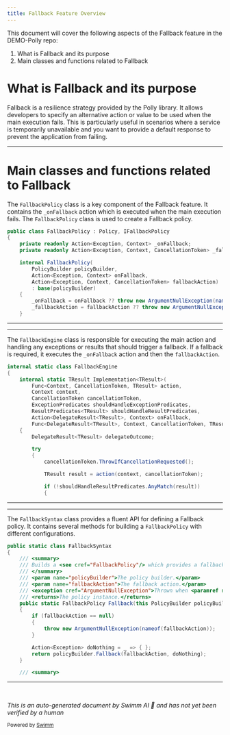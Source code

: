 ```yaml
---
title: Fallback Feature Overview
---
```

This document will cover the following aspects of the Fallback feature in the DEMO-Polly repo:

1. What is Fallback and its purpose
2. Main classes and functions related to Fallback

# What is Fallback and its purpose

Fallback is a resilience strategy provided by the Polly library. It allows developers to specify an alternative action or value to be used when the main execution fails. This is particularly useful in scenarios where a service is temporarily unavailable and you want to provide a default response to prevent the application from failing.

<SwmSnippet path="/src/Polly/Fallback/FallbackPolicy.cs" line="8">

---

# Main classes and functions related to Fallback

The `FallbackPolicy` class is a key component of the Fallback feature. It contains the `_onFallback` action which is executed when the main execution fails. The `FallbackPolicy` class is used to create a Fallback policy.

```c#
public class FallbackPolicy : Policy, IFallbackPolicy
{
    private readonly Action<Exception, Context> _onFallback;
    private readonly Action<Exception, Context, CancellationToken> _fallbackAction;

    internal FallbackPolicy(
        PolicyBuilder policyBuilder,
        Action<Exception, Context> onFallback,
        Action<Exception, Context, CancellationToken> fallbackAction)
        : base(policyBuilder)
    {
        _onFallback = onFallback ?? throw new ArgumentNullException(nameof(onFallback));
        _fallbackAction = fallbackAction ?? throw new ArgumentNullException(nameof(fallbackAction));
    }
```

---

</SwmSnippet>

<SwmSnippet path="/src/Polly/Fallback/FallbackEngine.cs" line="5">

---

The `FallbackEngine` class is responsible for executing the main action and handling any exceptions or results that should trigger a fallback. If a fallback is required, it executes the `_onFallback` action and then the `fallbackAction`.

```c#
internal static class FallbackEngine
{
    internal static TResult Implementation<TResult>(
        Func<Context, CancellationToken, TResult> action,
        Context context,
        CancellationToken cancellationToken,
        ExceptionPredicates shouldHandleExceptionPredicates,
        ResultPredicates<TResult> shouldHandleResultPredicates,
        Action<DelegateResult<TResult>, Context> onFallback,
        Func<DelegateResult<TResult>, Context, CancellationToken, TResult> fallbackAction)
    {
        DelegateResult<TResult> delegateOutcome;

        try
        {
            cancellationToken.ThrowIfCancellationRequested();

            TResult result = action(context, cancellationToken);

            if (!shouldHandleResultPredicates.AnyMatch(result))
            {
```

---

</SwmSnippet>

<SwmSnippet path="/src/Polly/Fallback/FallbackSyntax.cs" line="8">

---

The `FallbackSyntax` class provides a fluent API for defining a Fallback policy. It contains several methods for building a `FallbackPolicy` with different configurations.

```c#
public static class FallbackSyntax
{
    /// <summary>
    /// Builds a <see cref="FallbackPolicy"/> which provides a fallback action if the main execution fails.  Executes the main delegate, but if this throws a handled exception, calls <paramref name="fallbackAction"/>.
    /// </summary>
    /// <param name="policyBuilder">The policy builder.</param>
    /// <param name="fallbackAction">The fallback action.</param>
    /// <exception cref="ArgumentNullException">Thrown when <paramref name="fallbackAction"/> is <see langword="null"/>.</exception>
    /// <returns>The policy instance.</returns>
    public static FallbackPolicy Fallback(this PolicyBuilder policyBuilder, Action fallbackAction)
    {
        if (fallbackAction == null)
        {
            throw new ArgumentNullException(nameof(fallbackAction));
        }

        Action<Exception> doNothing = _ => { };
        return policyBuilder.Fallback(fallbackAction, doNothing);
    }

    /// <summary>
```

---

</SwmSnippet>

&nbsp;

*This is an auto-generated document by Swimm AI 🌊 and has not yet been verified by a human*

<SwmMeta version="3.0.0" repo-id="Z2l0aHViJTNBJTNBREVNTy1Qb2xseSUzQSUzQXN3aW1taW8=" repo-name="DEMO-Polly"><sup>Powered by [Swimm](/)</sup></SwmMeta>

